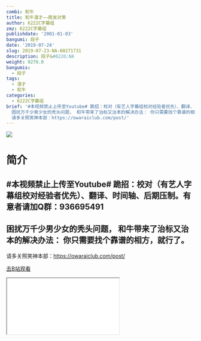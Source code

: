 ```yaml
---
combi: 和牛
title: 和牛漫才——脱发对策
author: 6222C字幕组
zmz: 6222C字幕组
publishdate: '2001-01-03'
bangumi: 段子
date: '2019-07-24'
slug: 2019-07-23-NA-60271731
description: 段子&#8226;NA
weight: 9276.0
bangumis:
  - 段子
tags:
  - 漫才
  - 和牛
categories:
  - 6222C字幕组
brief: '#本视频禁止上传至Youtube# 跪招：校对（有艺人字幕组校对经验者优先）、翻译、时间轴、后期压制。有意者请加Q群：936695491 -------------------------------------
  困扰万千少男少女的秃头问题， 和牛带来了治标又治本的解决办法： 你只需要找个靠谱的相方，就行了。 -------------------------------------
  请多关照笑神本部：https://owaraiclub.com/post/'
---
```

![](https://raw.githubusercontent.com/tcgriffith/owaraisite/master/static/tmpimg/9225a7e594d59e760771deae597de8b95ab02da9.jpg.480.jpg)
# 简介  
#本视频禁止上传至Youtube#
跪招：校对（有艺人字幕组校对经验者优先）、翻译、时间轴、后期压制。有意者请加Q群：936695491
-------------------------------------
困扰万千少男少女的秃头问题，
和牛带来了治标又治本的解决办法：
你只需要找个靠谱的相方，就行了。
-------------------------------------
请多关照笑神本部：https://owaraiclub.com/post/  

[去B站观看](https://www.bilibili.com/video/av60271731/)
<div class ="resp-container"><iframe class="testiframe" src="//player.bilibili.com/player.html?aid=60271731"", scrolling="no", allowfullscreen="true" > </iframe></div> 
